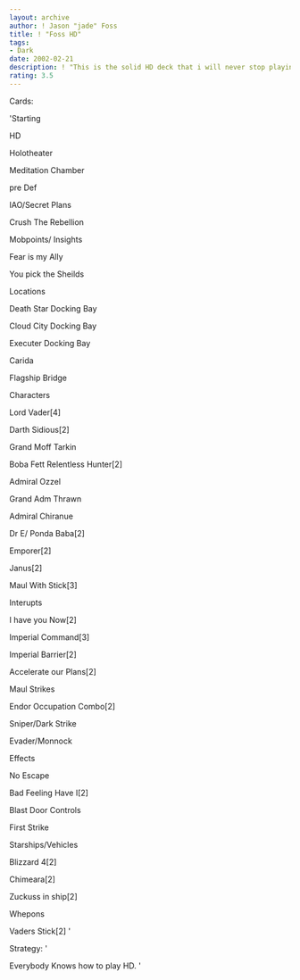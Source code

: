 ```yaml
---
layout: archive
author: ! Jason "jade" Foss
title: ! "Foss HD"
tags:
- Dark
date: 2002-02-21
description: ! "This is the solid HD deck that i will never stop playing."
rating: 3.5
---
```

Cards: 

'Starting

HD

Holotheater

Meditation Chamber

pre Def

IAO/Secret Plans

Crush The Rebellion

Mobpoints/ Insights

Fear is my Ally

You pick the Sheilds


Locations

Death Star Docking Bay

Cloud City Docking Bay

Executer Docking Bay

Carida

Flagship Bridge


Characters

Lord Vader[4]

Darth Sidious[2]

Grand Moff Tarkin

Boba Fett Relentless Hunter[2]

Admiral Ozzel

Grand Adm Thrawn

Admiral Chiranue

Dr E/ Ponda Baba[2]

Emporer[2]

Janus[2]

Maul With Stick[3]


Interupts

I have you Now[2]

Imperial Command[3]

Imperial Barrier[2]

Accelerate our Plans[2]

Maul Strikes

Endor Occupation Combo[2]

Sniper/Dark Strike

Evader/Monnock


Effects

No Escape

Bad Feeling Have I[2]

Blast Door Controls

First Strike


Starships/Vehicles

Blizzard 4[2]

Chimeara[2]

Zuckuss in ship[2]


Whepons

Vaders Stick[2] '

Strategy: '

Everybody Knows how to play HD. '
